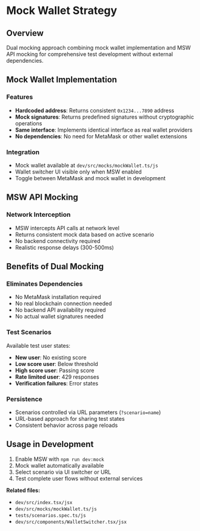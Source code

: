 # Mock Wallet Strategy

## Overview
Dual mocking approach combining mock wallet implementation and MSW API mocking for comprehensive test development without external dependencies.

## Mock Wallet Implementation

### Features
- **Hardcoded address**: Returns consistent `0x1234...7890` address
- **Mock signatures**: Returns predefined signatures without cryptographic operations
- **Same interface**: Implements identical interface as real wallet providers
- **No dependencies**: No need for MetaMask or other wallet extensions

### Integration
- Mock wallet available at `dev/src/mocks/mockWallet.ts/js`
- Wallet switcher UI visible only when MSW enabled
- Toggle between MetaMask and mock wallet in development

## MSW API Mocking

### Network Interception
- MSW intercepts API calls at network level
- Returns consistent mock data based on active scenario
- No backend connectivity required
- Realistic response delays (300-500ms)

## Benefits of Dual Mocking

### Eliminates Dependencies
- No MetaMask installation required
- No real blockchain connection needed
- No backend API availability required
- No actual wallet signatures needed

### Test Scenarios
Available test user states:
- **New user**: No existing score
- **Low score user**: Below threshold
- **High score user**: Passing score
- **Rate limited user**: 429 responses
- **Verification failures**: Error states

### Persistence
- Scenarios controlled via URL parameters (`?scenario=name`)
- URL-based approach for sharing test states
- Consistent behavior across page reloads

## Usage in Development

1. Enable MSW with `npm run dev:mock`
2. Mock wallet automatically available
3. Select scenario via UI switcher or URL
4. Test complete user flows without external services

**Related files:**
- `dev/src/index.tsx/jsx`
- `dev/src/mocks/mockWallet.ts/js`
- `tests/scenarios.spec.ts/js`
- `dev/src/components/WalletSwitcher.tsx/jsx`